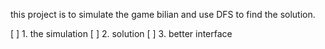 this project is to simulate the game bilian and use DFS to find the solution.

[ ] 1. the simulation 
[ ] 2. solution 
[ ] 3. better interface 
